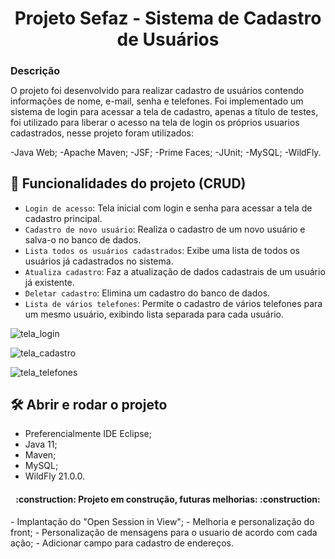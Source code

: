 <h1 align="center"> Projeto Sefaz - Sistema de Cadastro de Usuários  </h1>

<h2 style="font-size:16px">Descrição</h2>
O projeto foi desenvolvido para realizar cadastro de usuários contendo informações de nome, e-mail, senha e telefones. Foi implementado um sistema de login para acessar a tela de cadastro, apenas a título de testes, foi utilizado para liberar o acesso na tela de login os próprios usuarios cadastrados, nesse projeto foram utilizados:

-Java Web;
-Apache Maven;
-JSF;
-Prime Faces;
-JUnit;
-MySQL;
-WildFly.

## :hammer: Funcionalidades do projeto (CRUD)

- `Login de acesso`: Tela inicial com login e senha para acessar a tela de cadastro principal.
- `Cadastro de novo usuário`: Realiza o cadastro de um novo usuário e salva-o no banco de dados.
- `Lista todos os usuários cadastrados`: Exibe uma lista de todos os usuários já cadastrados no sistema.
- `Atualiza cadastro`: Faz a atualização de dados cadastrais de um usuário já existente.
- `Deletar cadastro`: Elimina um cadastro do banco de dados.
- `Lista de vários telefones`: Permite o cadastro de vários telefones para um mesmo usuário, exibindo lista separada para cada usuário.


![tela_login](https://user-images.githubusercontent.com/93333816/159145318-75be3efa-11f5-45a4-af65-4ec828883d96.jpg)

![tela_cadastro](https://user-images.githubusercontent.com/93333816/159145314-5301cabe-05d0-444f-9102-dfc7359a9bcd.jpg)

![tela_telefones](https://user-images.githubusercontent.com/93333816/159145322-bc115f99-6e51-4581-b35f-537f6efb40ef.jpg)

## 🛠️ Abrir e rodar o projeto
- Preferencialmente IDE Eclipse;
- Java 11;
- Maven;
- MySQL;
- WildFly 21.0.0.

<h4 align="center"> 
    :construction:  Projeto em construção, futuras melhorias:  :construction:
</h4>
- Implantação do "Open Session in View";
- Melhoria e personalização do front;
- Personalização de mensagens para o usuario de acordo com cada ação;
- Adicionar campo para cadastro de endereços.

